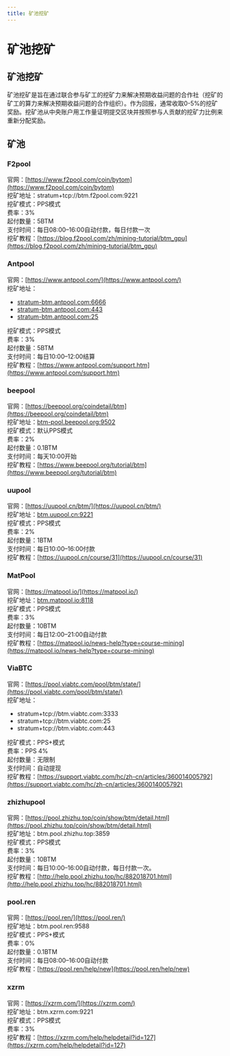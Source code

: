 ```yaml
---
title: 矿池挖矿
---
```


# 矿池挖矿

<a name="89913b33"></a>
## 矿池挖矿

[](https://ethereumdocch.readthedocs.io/zh/latest/mining.html#id17)
矿池挖矿是旨在通过联合参与矿工的挖矿力来解决预期收益问题的合作社（挖矿的矿工的算力来解决预期收益问题的合作组织）。作为回报，通常收取0-5%的挖矿奖励。挖矿池从中央账户用工作量证明提交区块并按照参与人贡献的挖矿力比例来重新分配奖励。

<a name="bd2ae325"></a>
## 矿池

<a name="F2pool"></a>
### F2pool

官网：[https://www.f2pool.com/coin/bytom](https://www.f2pool.com/coin/bytom)<br />挖矿地址：stratum+tcp://btm.f2pool.com:9221<br />挖矿模式：PPS模式<br />费率：3%<br />起付数量：5BTM<br />支付时间：每日08:00–16:00自动付款，每日付款一次<br />挖矿教程：[https://blog.f2pool.com/zh/mining-tutorial/btm_gpu](https://blog.f2pool.com/zh/mining-tutorial/btm_gpu)

<a name="Antpool"></a>
### Antpool

官网：[https://www.antpool.com/](https://www.antpool.com/)<br />挖矿地址：
* [stratum-btm.antpool.com:6666](http://stratum-btm.antpool.com:6666/)
* [stratum-btm.antpool.com:443](http://stratum-btm.antpool.com:443/)
* [stratum-btm.antpool.com:25](http://stratum-btm.antpool.com:25/)

挖矿模式：PPS模式<br />费率：3%<br />起付数量：5BTM<br />支付时间：每日10:00–12:00结算<br />挖矿教程：[https://www.antpool.com/support.htm](https://www.antpool.com/support.htm)

<a name="beepool"></a>
### beepool

官网：[https://beepool.org/coindetail/btm](https://beepool.org/coindetail/btm)<br />挖矿地址：[btm-pool.beepool.org:9502](http://btm-pool.beepool.org:9502/)<br />挖矿模式：默认PPS模式<br />费率：2%<br />起付数量：0.1BTM<br />支付时间：每天10:00开始<br />挖矿教程：[https://www.beepool.org/tutorial/btm](https://www.beepool.org/tutorial/btm)

<a name="uupool"></a>
### uupool

官网：[https://uupool.cn/btm/](https://uupool.cn/btm/)<br />挖矿地址：[btm.uupool.cn:9221](http://btm.uupool.cn:9221/)<br />挖矿模式：PPS模式<br />费率：2%<br />起付数量：1BTM<br />支付时间：每日10:00–16:00付款<br />挖矿教程：[https://uupool.cn/course/31](https://uupool.cn/course/31)

<a name="MatPool"></a>
### MatPool

官网：[https://matpool.io/](https://matpool.io/)<br />挖矿地址：[btm.matpool.io:8118](http://btm.matpool.io:8118/)<br />挖矿模式：PPS模式<br />费率：3%<br />起付数量：10BTM<br />支付时间：每日12:00–21:00自动付款<br />挖矿教程：[https://matpool.io/news-help?type=course-mining](https://matpool.io/news-help?type=course-mining)

<a name="ViaBTC"></a>
### ViaBTC

官网：[https://pool.viabtc.com/pool/btm/state/](https://pool.viabtc.com/pool/btm/state/)<br />挖矿地址：
* stratum+tcp://btm.viabtc.com:3333
* stratum+tcp://btm.viabtc.com:25
* stratum+tcp://btm.viabtc.com:443

挖矿模式：PPS+模式<br />费率：PPS 4%<br />起付数量：无限制<br />支付时间：自动提现<br />挖矿教程：[https://support.viabtc.com/hc/zh-cn/articles/360014005792](https://support.viabtc.com/hc/zh-cn/articles/360014005792)

<a name="zhizhupool"></a>
### zhizhupool

官网：[https://pool.zhizhu.top/coin/show/btm/detail.html](https://pool.zhizhu.top/coin/show/btm/detail.html)<br />挖矿地址：btm.pool.zhizhu.top:3859<br />挖矿模式：PPS模式<br />费率：3%<br />起付数量：10BTM<br />支付时间：每日10:00–16:00自动付款，每日付款一次。<br />挖矿教程：[http://help.pool.zhizhu.top/hc/882018701.html](http://help.pool.zhizhu.top/hc/882018701.html)

<a name="pool.ren"></a>
### pool.ren

官网：[https://pool.ren/](https://pool.ren/)<br />挖矿地址：btm.pool.ren:9588<br />挖矿模式：PPS+模式<br />费率：0%<br />起付数量：0.1BTM<br />支付时间：每日08:00–16:00自动付款<br />挖矿教程：[https://pool.ren/help/new](https://pool.ren/help/new)

<a name="xzrm"></a>
### xzrm
官网：[https://xzrm.com/](https://xzrm.com/)<br />挖矿地址：btm.xzrm.com:9221<br />挖矿模式：PPS模式<br />费率：3%<br />挖矿教程：[https://xzrm.com/help/helpdetail?id=127](https://xzrm.com/help/helpdetail?id=127)

